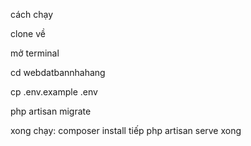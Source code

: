cách chạy

clone về 

mở terminal 

cd webdatbannhahang

cp .env.example .env

php artisan migrate

xong chạy: composer install
 tiếp php artisan serve
 xong
